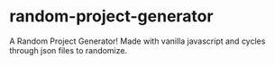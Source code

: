 # random-project-generator
A Random Project Generator! Made with vanilla javascript and cycles through json files to randomize.

